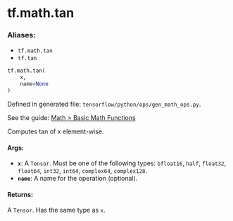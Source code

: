 <div itemscope itemtype="http://developers.google.com/ReferenceObject">
<meta itemprop="name" content="tf.math.tan" />
<meta itemprop="path" content="Stable" />
</div>

# tf.math.tan

### Aliases:

* `tf.math.tan`
* `tf.tan`

``` python
tf.math.tan(
    x,
    name=None
)
```



Defined in generated file: `tensorflow/python/ops/gen_math_ops.py`.

See the guide: [Math > Basic Math Functions](../../../../api_guides/python/math_ops.md#Basic_Math_Functions)

Computes tan of x element-wise.

#### Args:

* <b>`x`</b>: A `Tensor`. Must be one of the following types: `bfloat16`, `half`, `float32`, `float64`, `int32`, `int64`, `complex64`, `complex128`.
* <b>`name`</b>: A name for the operation (optional).


#### Returns:

A `Tensor`. Has the same type as `x`.